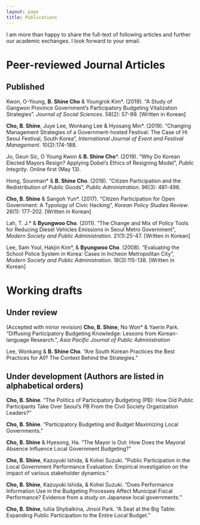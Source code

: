 ```yaml
---
layout: page
title: Publications
---
```


I am more than happy to share the full-text of following articles and further our academic exchanges. I look forward to your email. 

# Peer-reviewed Journal Articles
## Published
Kwon, O-Young, **B. Shine Cho** & Youngrok Kim\*. (2019). “A Study of Gangwon Province Government’s Participatory Budgeting Vitalization Strategies”. _Journal of Social Sciences_. 58(2): 57-99. [Written in Korean]

**Cho, B. Shine**, Juye Lee, Wonkang Lee & Hyosang Min\*. (2019). “Changing Management Strategies of a Government-hosted Festival: The Case of Hi Seoul Festival, South Korea”, _International Journal of Event and Festival Management_. 10(2):174-188.

Jo, Geun Sic, O Young Kwon & **B. Shine Cho**\*. (2019). “Why Do Korean Elected Mayors Resign? Applying Dobel’s Ethics of Resigning Model”, _Public Integrity_. Online first (May 13).

Hong, Sounman\* & **B. Shine Cho**. (2018). “Citizen Participation and the Redistribution of Public Goods”, _Public Administration_. 96(3): 481-496.

**Cho, B. Shine** & Sangoh Yun\*. (2017). “Citizen Participation for Open Government: A Typology of Civic Hacking”, _Korean Policy Studies Review_. 26(1): 177-202. [Written in Korean]

Lah, T. J.\* & **Byungwoo Cho**. (2011). “The Change and Mix of Policy Tools for Reducing Diesel Vehicles Emissions in Seoul Metro Government”, _Modern Society and Public Administration_. 21(1):25-47. [Written in Korean]

Lee, Sam Youl, Hakjin Kim\*, & **Byungwoo Cho**. (2008). “Evaluating the School Police System in Korea: Cases in Incheon Metropolitan City”, _Modern Society and Public Administration_. 18(3):115-138. [Written in Korean]

# Working drafts
## Under review
(Accepted with minor revision) **Cho, B. Shine**, No Won\* & Yaerin Park. “Diffusing Participatory Budgeting Knowledge: Lessons from Korean-language Research.”, _Asia Pacific Journal of Public Administration_

Lee, Wonkang & **B. Shine Cho**. “Are South Korean Practices the Best Practices for All? The Context Behind the Strategies.”

## Under development (Authors are listed in alphabetical orders)
**Cho, B. Shine**. “The Politics of Participatory Budgeting (PB): How Did Public Participants Take Over Seoul’s PB From the Civil Society Organization Leaders?”

**Cho, B. Shine**. “Participatory Budgeting and Budget Maximizing Local Governments.”

**Cho, B. Shine** & Hyesong, Ha. “The Mayor is Out: How Does the Mayoral Absence Influence Local Government Budgeting?”

**Cho, B. Shine**, Kazuyuki Ishida, & Kohei Suzuki. “Public Participation in the Local Government Performance Evaluation: Empirical investigation on the impact of various stakeholder dynamics.”

**Cho, B. Shine**, Kazuyuki Ishida, & Kohei Suzuki. “Does Performance Information Use in the Budgeting Processes Affect Municipal Fiscal Performance? Evidence from a study on Japanese local governments.”

**Cho, B. Shine**, Iuliia Shybalkina, Jinsol Park. “A Seat at the Big Table: Expanding Public Participation to the Entire Local Budget.”
